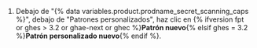1. Debajo de "{% data variables.product.prodname_secret_scanning_caps %}", debajo de "Patrones personalizados", haz clic en {% ifversion fpt or ghes > 3.2 or ghae-next or ghec %}**Patrón nuevo**{% elsif ghes = 3.2 %}**Patrón personalizado nuevo**{% endif %}.
